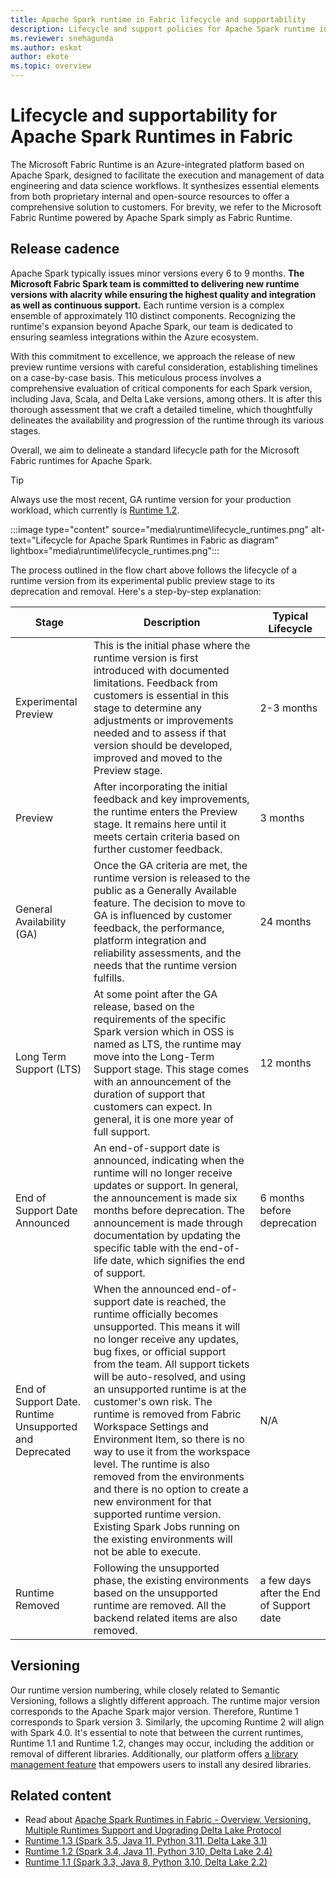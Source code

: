 ```yaml
---
title: Apache Spark runtime in Fabric lifecycle and supportability
description: Lifecycle and support policies for Apache Spark runtime in Fabric
ms.reviewer: snehagunda
ms.author: eskot
author: ekote
ms.topic: overview
---
```


# Lifecycle and supportability for Apache Spark Runtimes in Fabric

The Microsoft Fabric Runtime is an Azure-integrated platform based on Apache Spark, designed to facilitate the execution and management of data engineering and data science workflows. It synthesizes essential elements from both proprietary internal and open-source resources to offer a comprehensive solution to customers. For brevity, we refer to the Microsoft Fabric Runtime powered by Apache Spark simply as Fabric Runtime.

## Release cadence

Apache Spark typically issues minor versions every 6 to 9 months. **The Microsoft Fabric Spark team is committed to
delivering new runtime versions with alacrity while ensuring the highest quality and integration as well as continuous
support.** Each runtime version is a complex ensemble of approximately 110 distinct components. Recognizing the runtime's expansion beyond Apache Spark, our team is dedicated to ensuring seamless integrations within the Azure ecosystem.

With this commitment to excellence, we approach the release of new preview runtime versions with careful consideration,
establishing timelines on a case-by-case basis. This meticulous process involves a comprehensive evaluation of critical
components for each Spark version, including Java, Scala, and Delta Lake versions, among others. It is after this
thorough assessment that we craft a detailed timeline, which thoughtfully delineates the availability and progression of the runtime through its various stages.

Overall, we aim to delineate a standard lifecycle path for the Microsoft Fabric runtimes for Apache Spark.

> [!TIP]
> Always use the most recent, GA runtime version for your production workload, which currently is [Runtime 1.2](./runtime-1-2.md).

:::image type="content" source="media\runtime\lifecycle_runtimes.png" alt-text="Lifecycle for Apache Spark Runtimes in
Fabric as diagram" lightbox="media\runtime\lifecycle_runtimes.png":::

The process outlined in the flow chart above follows the lifecycle of a runtime version from its experimental public
preview stage to its deprecation and removal. Here's a step-by-step explanation:

| Stage                                                   | Description                                                                                                                                                                                                                                                                                                                                                                                                                                                                                                                                                                                                                                                                 | Typical Lifecycle             |
|---------------------------------------------------------|-----------------------------------------------------------------------------------------------------------------------------------------------------------------------------------------------------------------------------------------------------------------------------------------------------------------------------------------------------------------------------------------------------------------------------------------------------------------------------------------------------------------------------------------------------------------------------------------------------------------------------------------------------------------------------|-------------------------------|
| Experimental Preview                                    | This is the initial phase where the runtime version is first introduced with documented limitations. Feedback from customers is essential in this stage to determine any adjustments or improvements needed and to assess if that version should be developed, improved and moved to the Preview stage.                                                                                                                                                                                                                                                                                                                                                                     | 2-3 months                    |
| Preview                                                 | After incorporating the initial feedback and key improvements, the runtime enters the Preview stage. It remains here until it meets certain criteria based on further customer feedback.                                                                                                                                                                                                                                                                                                                                                                                                                                                                                    | 3 months                      |
| General Availability (GA)                               | Once the GA criteria are met, the runtime version is released to the public as a Generally Available feature. The decision to move to GA is influenced by customer feedback, the performance, platform integration and reliability assessments, and the needs that the runtime version fulfills.                                                                                                                                                                                                                                                                                                                                                                            | 24 months                     |
| Long Term Support (LTS)                                 | At some point after the GA release, based on the requirements of the specific Spark version which in OSS is named as LTS, the runtime may move into the Long-Term Support stage. This stage comes with an announcement of the duration of support that customers can expect. In general, it is one more year of full support.                                                                                                                                                                                                                                                                                                                                               | 12 months                     |
| End of Support Date Announced                           | An end-of-support date is announced, indicating when the runtime will no longer receive updates or support. In general, the announcement is made six months before deprecation. The announcement is made through documentation by updating the specific table with the end-of-life date, which signifies the end of support.                                                                                                                                                                                                                                                                                                                                                | 6 months before deprecation   |
| End of Support Date. Runtime Unsupported and Deprecated | When the announced end-of-support date is reached, the runtime officially becomes unsupported. This means it will no longer receive any updates, bug fixes, or official support from the team. All support tickets will be auto-resolved, and using an unsupported runtime is at the customer's own risk. The runtime is removed from Fabric Workspace Settings and Environment Item, so there is no way to use it from the workspace level. The runtime is also removed from the environments and there is no option to create a new environment for that supported runtime version. Existing Spark Jobs running on the existing environments will not be able to execute. | N/A                           |
| Runtime Removed                                         | Following the unsupported phase, the existing environments based on the unsupported runtime are removed. All the backend related items are also removed.                                                                                                                                                                                                                                                                                                                                                                                                                                                                                                                    | a few days after the End of Support date |

## Versioning

Our runtime version numbering, while closely related to Semantic Versioning, follows a slightly different approach. The
runtime major version corresponds to the Apache Spark major version. Therefore, Runtime 1 corresponds to Spark version 3. Similarly, the upcoming Runtime 2 will align with Spark 4.0. It's essential to note that between the current runtimes, Runtime 1.1 and Runtime 1.2, changes may occur, including the addition or removal of different libraries. Additionally, our platform offers [a library management feature](./library-management.md) that empowers users to install any desired libraries.

## Related content

- Read
  about [Apache Spark Runtimes in Fabric - Overview, Versioning, Multiple Runtimes Support and Upgrading Delta Lake Protocol](./runtime.md)
- [Runtime 1.3 (Spark 3.5, Java 11, Python 3.11, Delta Lake 3.1)](./runtime-1-3.md)
- [Runtime 1.2 (Spark 3.4, Java 11, Python 3.10, Delta Lake 2.4)](./runtime-1-2.md)
- [Runtime 1.1 (Spark 3.3, Java 8, Python 3.10, Delta Lake 2.2)](./runtime-1-1.md)

